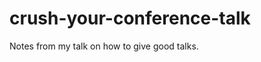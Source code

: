 crush-your-conference-talk
==========================

Notes from my talk on how to give good talks.